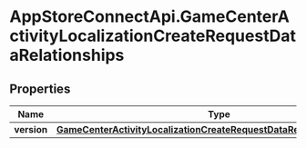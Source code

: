 # AppStoreConnectApi.GameCenterActivityLocalizationCreateRequestDataRelationships

## Properties

Name | Type | Description | Notes
------------ | ------------- | ------------- | -------------
**version** | [**GameCenterActivityLocalizationCreateRequestDataRelationshipsVersion**](GameCenterActivityLocalizationCreateRequestDataRelationshipsVersion.md) |  | 


